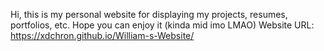 Hi, this is my personal website for displaying my projects, resumes, portfolios, etc. Hope you can enjoy it (kinda mid imo LMAO)
Website URL: https://xdchron.github.io/William-s-Website/
